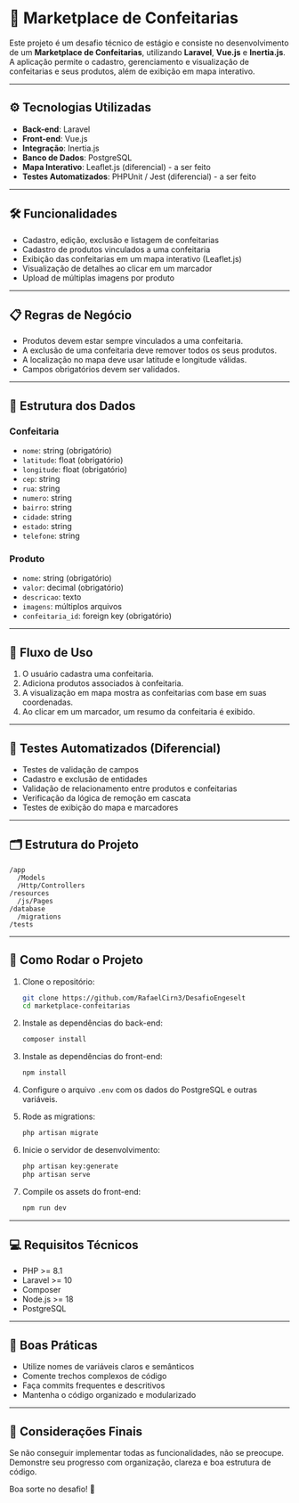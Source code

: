 # 🍰 Marketplace de Confeitarias

Este projeto é um desafio técnico de estágio e consiste no desenvolvimento de um **Marketplace de Confeitarias**, utilizando **Laravel**, **Vue.js** e **Inertia.js**. A aplicação permite o cadastro, gerenciamento e visualização de confeitarias e seus produtos, além de exibição em mapa interativo.

---

## ⚙️ Tecnologias Utilizadas

- **Back-end**: Laravel
- **Front-end**: Vue.js
- **Integração**: Inertia.js
- **Banco de Dados**: PostgreSQL
- **Mapa Interativo**: Leaflet.js (diferencial) - a ser feito
- **Testes Automatizados**: PHPUnit / Jest (diferencial) - a ser feito 

---

## 🛠️ Funcionalidades

- Cadastro, edição, exclusão e listagem de confeitarias
- Cadastro de produtos vinculados a uma confeitaria
- Exibição das confeitarias em um mapa interativo (Leaflet.js)
- Visualização de detalhes ao clicar em um marcador
- Upload de múltiplas imagens por produto

---

## 📋 Regras de Negócio

- Produtos devem estar sempre vinculados a uma confeitaria.
- A exclusão de uma confeitaria deve remover todos os seus produtos.
- A localização no mapa deve usar latitude e longitude válidas.
- Campos obrigatórios devem ser validados.

---

## 🧾 Estrutura dos Dados

### Confeitaria

- `nome`: string (obrigatório)
- `latitude`: float (obrigatório)
- `longitude`: float (obrigatório)
- `cep`: string
- `rua`: string
- `numero`: string
- `bairro`: string
- `cidade`: string
- `estado`: string
- `telefone`: string

### Produto

- `nome`: string (obrigatório)
- `valor`: decimal (obrigatório)
- `descricao`: texto
- `imagens`: múltiplos arquivos
- `confeitaria_id`: foreign key (obrigatório)

---

## 🧭 Fluxo de Uso

1. O usuário cadastra uma confeitaria.
2. Adiciona produtos associados à confeitaria.
3. A visualização em mapa mostra as confeitarias com base em suas coordenadas.
4. Ao clicar em um marcador, um resumo da confeitaria é exibido.

---

## 🧪 Testes Automatizados (Diferencial)

- Testes de validação de campos
- Cadastro e exclusão de entidades
- Validação de relacionamento entre produtos e confeitarias
- Verificação da lógica de remoção em cascata
- Testes de exibição do mapa e marcadores

---

## 🗂️ Estrutura do Projeto

```
/app
  /Models
  /Http/Controllers
/resources
  /js/Pages
/database
  /migrations
/tests
```

---

## 🚀 Como Rodar o Projeto

1. Clone o repositório:
   ```bash
   git clone https://github.com/RafaelCirn3/DesafioEngeselt
   cd marketplace-confeitarias
   ```

2. Instale as dependências do back-end:
   ```bash
   composer install
   ```

3. Instale as dependências do front-end:
   ```bash
   npm install
   ```

4. Configure o arquivo `.env` com os dados do PostgreSQL e outras variáveis.

5. Rode as migrations:
   ```bash
   php artisan migrate
   ```

6. Inicie o servidor de desenvolvimento:
   ```bash
   php artisan key:generate
   php artisan serve
   ```

7. Compile os assets do front-end:
   ```bash
   npm run dev
   ```

---

## 💻 Requisitos Técnicos

- PHP >= 8.1
- Laravel >= 10
- Composer
- Node.js >= 18
- PostgreSQL

---

## 📜 Boas Práticas

- Utilize nomes de variáveis claros e semânticos
- Comente trechos complexos de código
- Faça commits frequentes e descritivos
- Mantenha o código organizado e modularizado

---

## 👋 Considerações Finais

Se não conseguir implementar todas as funcionalidades, não se preocupe. Demonstre seu progresso com organização, clareza e boa estrutura de código.

Boa sorte no desafio! 🚀
